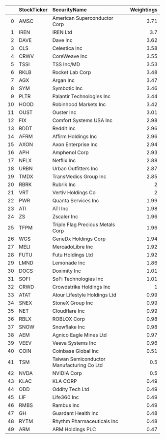 |    | StockTicker   | SecurityName                              |   Weightings |
|---:|:--------------|:------------------------------------------|-------------:|
|  0 | AMSC          | American Superconductor Corp              |         3.71 |
|  1 | IREN          | IREN Ltd                                  |         3.7  |
|  2 | DAVE          | Dave Inc                                  |         3.62 |
|  3 | CLS           | Celestica Inc                             |         3.58 |
|  4 | CRWV          | CoreWeave Inc                             |         3.55 |
|  5 | TSSI          | TSS Inc/MD                                |         3.53 |
|  6 | RKLB          | Rocket Lab Corp                           |         3.48 |
|  7 | AGX           | Argan Inc                                 |         3.47 |
|  8 | SYM           | Symbotic Inc                              |         3.46 |
|  9 | PLTR          | Palantir Technologies Inc                 |         3.44 |
| 10 | HOOD          | Robinhood Markets Inc                     |         3.42 |
| 11 | OUST          | Ouster Inc                                |         3.01 |
| 12 | FIX           | Comfort Systems USA Inc                   |         2.98 |
| 13 | RDDT          | Reddit Inc                                |         2.96 |
| 14 | AFRM          | Affirm Holdings Inc                       |         2.96 |
| 15 | AXON          | Axon Enterprise Inc                       |         2.94 |
| 16 | APH           | Amphenol Corp                             |         2.93 |
| 17 | NFLX          | Netflix Inc                               |         2.88 |
| 18 | URBN          | Urban Outfitters Inc                      |         2.87 |
| 19 | TMDX          | TransMedics Group Inc                     |         2.85 |
| 20 | RBRK          | Rubrik Inc                                |         2    |
| 21 | VRT           | Vertiv Holdings Co                        |         2    |
| 22 | PWR           | Quanta Services Inc                       |         1.99 |
| 23 | ATI           | ATI Inc                                   |         1.98 |
| 24 | ZS            | Zscaler Inc                               |         1.96 |
| 25 | TFPM          | Triple Flag Precious Metals Corp          |         1.96 |
| 26 | WGS           | GeneDx Holdings Corp                      |         1.94 |
| 27 | MELI          | MercadoLibre Inc                          |         1.92 |
| 28 | FUTU          | Futu Holdings Ltd                         |         1.92 |
| 29 | LMND          | Lemonade Inc                              |         1.86 |
| 30 | DOCS          | Doximity Inc                              |         1.01 |
| 31 | SOFI          | SoFi Technologies Inc                     |         1.01 |
| 32 | CRWD          | Crowdstrike Holdings Inc                  |         1    |
| 33 | ATAT          | Atour Lifestyle Holdings Ltd              |         0.99 |
| 34 | SNEX          | StoneX Group Inc                          |         0.99 |
| 35 | NET           | Cloudflare Inc                            |         0.99 |
| 36 | RBLX          | ROBLOX Corp                               |         0.98 |
| 37 | SNOW          | Snowflake Inc                             |         0.98 |
| 38 | AEM           | Agnico Eagle Mines Ltd                    |         0.97 |
| 39 | VEEV          | Veeva Systems Inc                         |         0.96 |
| 40 | COIN          | Coinbase Global Inc                       |         0.51 |
| 41 | TSM           | Taiwan Semiconductor Manufacturing Co Ltd |         0.5  |
| 42 | NVDA          | NVIDIA Corp                               |         0.5  |
| 43 | KLAC          | KLA CORP                                  |         0.49 |
| 44 | ODD           | Oddity Tech Ltd                           |         0.49 |
| 45 | LIF           | Life360 Inc                               |         0.49 |
| 46 | RMBS          | Rambus Inc                                |         0.49 |
| 47 | GH            | Guardant Health Inc                       |         0.48 |
| 48 | RYTM          | Rhythm Pharmaceuticals Inc                |         0.48 |
| 49 | ARM           | ARM Holdings PLC                          |         0.47 |